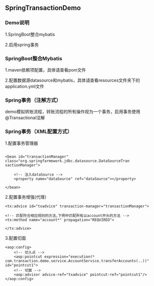 ## SpringTransactionDemo

### Demo说明

1.SpringBoot整合mybatis

2.启用spring事务

### SpringBoot整合Mybatis

1.maven依赖项配置，具体请查看pom文件

2.配置数据源datasource和mybatis，具体请查看resources文件夹下的application.yml文件

### Spring事务（注解方式）

demo模拟转账流程，转账流程的所有操作视为一个事务，启用事务使用@Transactional注解

### Spring事务（XML配置方式）

1.配置事务管理器

~~~

<bean id="transactionManager" class="org.springfarmework.jdbc.datasource.DataSourceTran
sactionManager">

    <!-- 注入dataSource -->
    <property name="dataSource" ref="dataSource"></property>

</bean>

~~~

2.配置事务增强(代理）

~~~
<tx:advice id="txadvice" transaction-manager="transactionManager">

<!-- 匹配符合相应规则的方法,下例中匹配所有以account开头的方法 -->
<tx:method name="account*" propagation="REQUIRED">

</tx:advice>
~~~

3.配置切面

~~~
<aop:config>
    <!-- 切入点 -->
    <aop:pointcut expression="execution(* com.transaction.demo.service.AccountService.transferAccounts(..))" id="pointcut1">
    <!-- 切面 -->
    <aop:advisor advice-ref="txadvice" pointcut-ref="pointcut1"/>
</aop:config>
~~~
